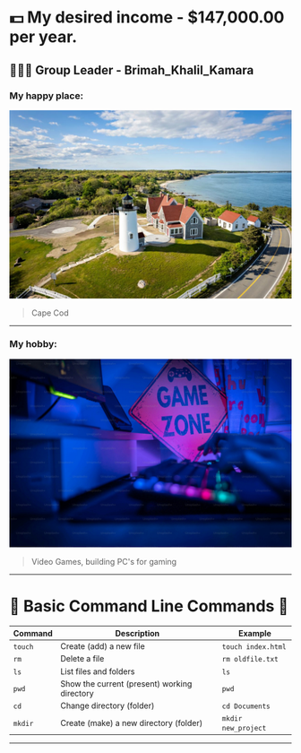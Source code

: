 # 💵 My desired income - $147,000.00 per year.

## 🧔🏾‍♂️ Group Leader - Brimah_Khalil_Kamara

### My happy place:
<img src="./img/capecod.jpg" alt="cape cod" width="800"/>

> Cape Cod

---

### My hobby:
<img src="./img/hobby.jpg" alt="video games" width="800"/>

> Video Games, building PC's for gaming

---

# 🧭 Basic Command Line Commands 🧭

| Command | Description                                  | Example             |
| ------- | -------------------------------------------- | ------------------- |
| `touch` | Create (add) a new file                      | `touch index.html`  |
| `rm`    | Delete a file                                | `rm oldfile.txt`    |
| `ls`    | List files and folders                       | `ls`                |
| `pwd`   | Show the current (present) working directory | `pwd`               |
| `cd`    | Change directory (folder)                    | `cd Documents`      |
| `mkdir` | Create (make) a new directory (folder)       | `mkdir new_project` |

---